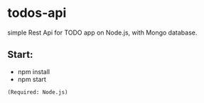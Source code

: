 # todos-api
simple Rest Api for TODO app on Node.js, with Mongo database.
## Start:
- npm install
- npm start

`(Required: Node.js)`
